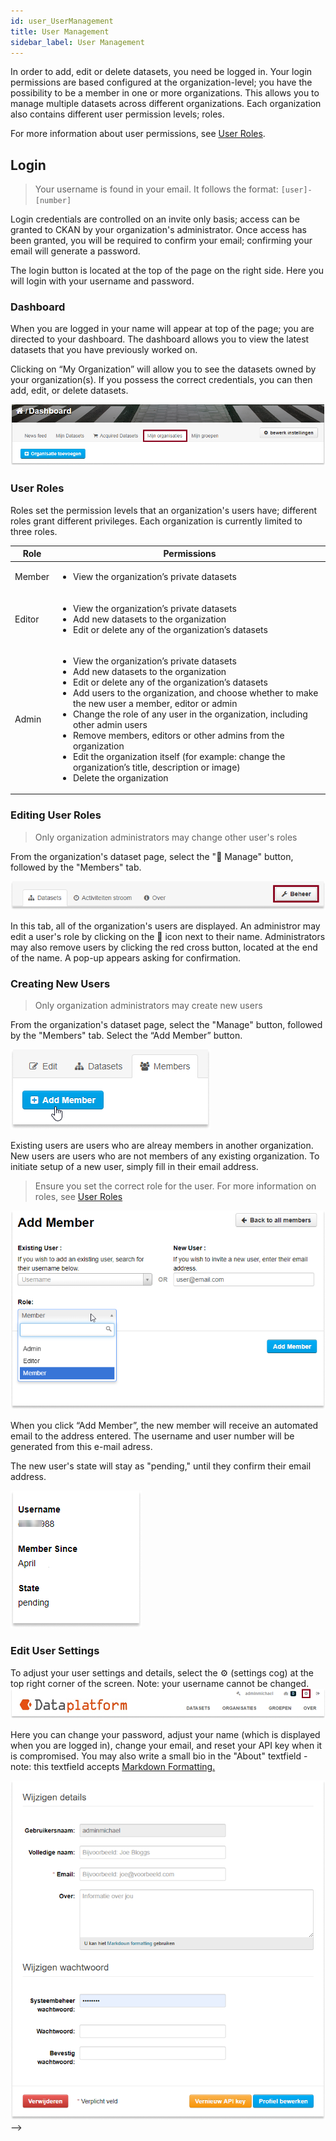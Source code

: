 ```yaml
---
id: user_UserManagement
title: User Management
sidebar_label: User Management
---
```

In order to add, edit or delete datasets, you need be logged in. Your login permissions are based configured at the organization-level; you have the possibility to be a member in one or more organizations. This allows you to manage multiple datasets across different organizations. Each organization also contains different user permission levels; roles. 

For more information about user permissions, see [User Roles](#user-roles).

## Login
> Your username is found in your email. It follows the format:  `[user]-[number]`

Login credentials are controlled on an invite only basis; access can be granted to CKAN by your organization's administrator. Once access has been granted, you will be required to confirm your email; confirming your email will generate a password.

The login button is located at the top of the page on the right side. Here you will login with your username and password.

<!-- ![SCREENCAST: login?](assets/Dataplatform/UserManagement/dataplatform_user_UserManagement_login_screencast.gif) -->

<!-- ![SCREENCAST: ???](assets/Dataplatform/UserManagement/dataplatform_user_UserManagement_loggedIn_screencast.gif) -->


### Dashboard
When you are logged in your name will appear at top of the page; you are directed to your dashboard. The dashboard allows you to view the latest datasets that you have previously worked on.

Clicking on “My Organization” will allow you to see the datasets owned by your organization(s). If you possess the correct credentials, you can then add, edit, or delete datasets.

![IMAGE: overig; 22 datasets](assets/Dataplatform/UserManagement/dataplatform_user_UserManagement_MyOrganization.png)


### User Roles
Roles set the permission levels that an organization's users have; different roles grant different privileges. Each organization is currently limited to three roles.

| Role | Permissions  | 
| ----------------------------  | ----------------------------   | 
| Member           |<ul><li>View the organization’s private datasets</li></ul> | 
| Editor           |<ul><li>View the organization’s private datasets</li><li>Add new datasets to the organization</li><li>Edit or delete any of the organization’s datasets</li></ul> | 
|Admin |<ul><li>View the organization’s private datasets</li><li>Add new datasets to the organization</li><li>Edit or delete any of the organization’s datasets</li><li>Add users to the organization, and choose whether to make the new user a member, editor or admin</li><li>Change the role of any user in the organization, including other admin users</li><li>Remove members, editors or other admins from the organization</li><li>Edit the organization itself (for example: change the organization’s title, description or image) </li><li>Delete the organization</li></ul>|



### Editing User Roles
> Only organization administrators may change other user's roles 

From the organization's dataset page, select the "🔧 Manage" button, followed by the "Members" tab.

![SCREENCAST: NEW_click manage then members](assets/Dataplatform/UserManagement/dataplatform_user_UserManagement_ManageUser.png)

In this tab, all of the organization's users are displayed. An administror may edit a user's role by clicking on the 🔧 icon next to their name. Administrators may also remove users by clicking the red cross button, located at the end of the name. A pop-up appears asking for confirmation. 

### Creating New Users
> Only organization administrators may create new users

From the organization's dataset page, select the "Manage" button, followed by the "Members" tab. Select the “Add Member” button.

![IMAGE: add member blue button](assets/Dataplatform/UserManagement/dataplatform_user_UserManagement_ManageUser_AddMember.png)

Existing users are users who are alreay members in another organization. New users are users who are not members of any existing organization. To initiate setup of a new user, simply fill in their email address.

> Ensure you set the correct role for the user. For more information on roles, see [User Roles](#user-roles)

![IMAGE: add member screen](assets/Dataplatform/UserManagement/dataplatform_user_UserManagement_ManageUser_AddMemberRole.png)


When you click “Add Member”, the new member will receive an automated email to the address entered. The username and user number will be generated from this e-mail adress.

The new user's state will stay as "pending," until they confirm their email address.

![IMAGE: member status "pending" screen](assets/Dataplatform/UserManagement/dataplatform_user_UserManagement_ManageUser_Pending.png)
<!-- 

## User Details 
> Your API key is private, do not share this with anybody!

While you're logged in, clicking on your name will bring you to your User Details page. In this page you will see what datasets you own, in addition to your Activity Stream, and your personal information. By clicking on the title of a dataset, will redirect you to that dataset. 


The personal information displayed, consists of the following: 
* **User information**
* **E-mail** *- this is private - organization administrators cannot see your email* 
* **Member since** 
* **State** *- active or pending* 
* **API Key** *- this is private - organization administrators cannot see your email*

<!-- ![IMAGE: user+api key](assets/UserManagement/dataplatform_user_UserManagement_ManageUser_Private_Information.png) -->


### Edit User Settings
To adjust your user settings and details, select the ⚙ (settings cog) at the top right corner of the screen. Note: your username cannot be changed.
![SCREENCAST: settings cog](assets/Dataplatform/UserManagement/dataplatform_user_UserManagement_user_settings.png)

Here you can change your password, adjust your name (which is displayed when you are logged in), change your email, and reset your API key when it is compromised. You may also write a small bio in the "About" textfield - note: this textfield accepts <a href="https://www.markdownguide.org/basic-syntax" target="_blank" rel="noreferrer noopener">Markdown Formatting.</a>

![IMAGE: change personal user details](assets/Dataplatform/UserManagement/dataplatform_user_UserManagement_ManageUser_EditUser.png) -->
